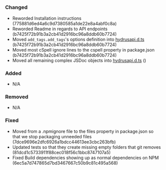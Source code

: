 <!-- insert_point -->

## <!-- version -->

<!--
    DO NOT change the insert_point and version lines above.
    This note, "_Optional notice_" (if unchanged), and any unused groups should be removed before release.
    Reference https://common-changelog.org/ for formatting.
    Make sure to attribute all authors. Ideally by linking to their GitHub profile with their name as the text.
    [shadownetdev1](https://github.com/shadownetdev1) for example.
-->

### Changed

- Reworded Installation instructions (775881d6ed4a6c9d7380585a1de22e8a4abf0c8a)
- Reworded Readme in regards to API endpoints (b7425f72b91b3a2cb41d2916bc96a8ddb60b7724)
- Moved `add_tags.add_tags`'s options definition into [hydrusapi.d.ts](/types/hydrusapi.d.ts) (b7425f72b91b3a2cb41d2916bc96a8ddb60b7724)
- Moved most cSpell ignore lines to the cspell property in package.json (b7425f72b91b3a2cb41d2916bc96a8ddb60b7724)
- Moved all remaining complex JSDoc objects into [hydrusapi.d.ts](/types/hydrusapi.d.ts) ()

### Added

- N/A

### Removed

- N/A

### Fixed

- Moved from a .npmignore file to the files property in package.json so that we stop packaging unneeded files (7dce9696e2dfc6926a1bdcc44613ee3cbc263bfb)
- Updated tests so that they create missing empty folders that git removes (81dcd1c5733911f88cec018f56c1bbc8747107a5)
- Fixed Build dependencies showing up as normal dependencies on NPM (6ec5a7d747865d7bd3467667c50b9c81c495a568)
